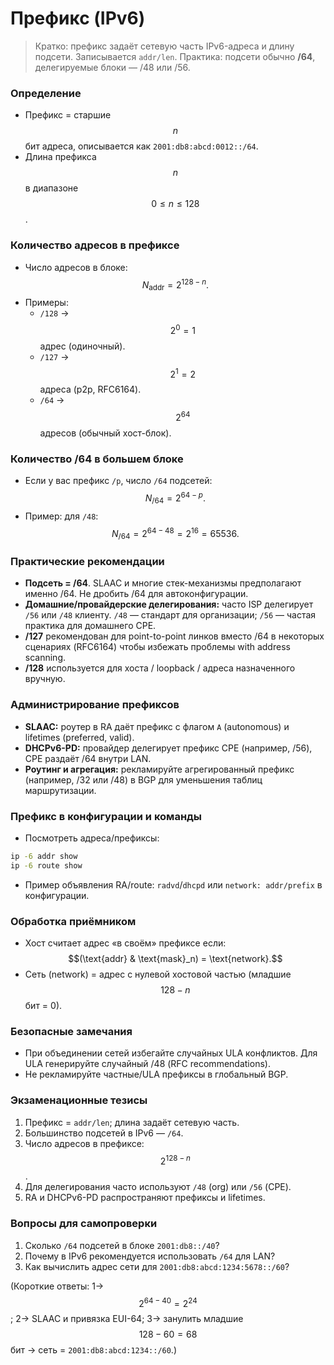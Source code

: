 # Префикс (IPv6)

> Кратко: префикс задаёт сетевую часть IPv6-адреса и длину подсети. Записывается `addr/​len`. Практика: подсети обычно **/64**, делегируемые блоки — /48 или /56.

### Определение

* Префикс = старшие $$n$$ бит адреса, описывается как `2001:db8:abcd:0012::/64`.
* Длина префикса $$n$$ в диапазоне $$0 \le n \le 128$$.

### Количество адресов в префиксе

* Число адресов в блоке: $$N_{\text{addr}} = 2^{128-n}.$$
* Примеры:
  * `/128` → $$2^{0}=1$$ адрес (одиночный).
  * `/127` → $$2^{1}=2$$ адреса (p2p, RFC6164).
  * `/64` → $$2^{64}$$ адресов (обычный хост-блок).

### Количество /64 в большем блоке

* Если у вас префикс `/p`, число `/64` подсетей: $$N_{/64} = 2^{64-p}.$$
* Пример: для `/48`: $$N_{/64} = 2^{64-48} = 2^{16} = 65536.$$

### Практические рекомендации

* **Подсеть = /64**. SLAAC и многие стек-механизмы предполагают именно /64. Не дробить /64 для автоконфигурации.
* **Домашние/провайдерские делегирования:** часто ISP делегирует `/56` или `/48` клиенту. `/48` — стандарт для организации; `/56` — частая практика для домашнего CPE.
* **/127** рекомендован для point-to-point линков вместо /64 в некоторых сценариях (RFC6164) чтобы избежать проблемы with address scanning.
* **/128** используется для хоста / loopback / адреса назначенного вручную.

### Администрирование префиксов

* **SLAAC:** роутер в RA даёт префикс с флагом `A` (autonomous) и lifetimes (preferred, valid).
* **DHCPv6-PD:** провайдер делегирует префикс CPE (например, /56), CPE раздаёт /64 внутри LAN.
* **Роутинг и агрегация:** рекламируйте агрегированный префикс (например, /32 или /48) в BGP для уменьшения таблиц маршрутизации.

### Префикс в конфигурации и команды

* Посмотреть адреса/префиксы:

```bash
ip -6 addr show
ip -6 route show
```

* Пример объявления RA/route: `radvd`/`dhcpd` или `network: addr/prefix` в конфигурации.

### Обработка приёмником

* Хост считает адрес «в своём» префиксе если: $$(\text{addr} & \text{mask}_n) = \text{network}.$$
* Сеть (network) = адрес с нулевой хостовой частью (младшие $$128-n$$ бит = 0).

### Безопасные замечания

* При объединении сетей избегайте случайных ULA конфликтов. Для ULA генерируйте случайный /48 (RFC recommendations).
* Не рекламируйте частные/ULA префиксы в глобальный BGP.

### Экзаменационные тезисы

1. Префикс = `addr/len`; длина задаёт сетевую часть.
2. Большинство подсетей в IPv6 — `/64`.
3. Число адресов в префиксе: $$2^{128-n}$$.
4. Для делегирования часто используют `/48` (org) или `/56` (CPE).
5. RA и DHCPv6-PD распространяют префиксы и lifetimes.

### Вопросы для самопроверки

1. Сколько `/64` подсетей в блоке `2001:db8::/40`?
2. Почему в IPv6 рекомендуется использовать `/64` для LAN?
3. Как вычислить адрес сети для `2001:db8:abcd:1234:5678::/60`?

(Короткие ответы: 1→ $$2^{64-40}=2^{24}$$; 2→ SLAAC и привязка EUI-64; 3→ занулить младшие $$128-60=68$$ бит -> сеть = `2001:db8:abcd:1234::/60`.)
